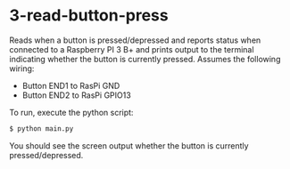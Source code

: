 # 3-read-button-press

Reads when a button is pressed/depressed and reports status when connected to a Raspberry
PI 3 B+ and prints output to the terminal indicating whether the button is currently
pressed. Assumes the following wiring:

- Button END1 to RasPi GND
- Button END2 to RasPi GPIO13

To run, execute the python script:

```bash
$ python main.py
```

You should see the screen output whether the button is currently pressed/depressed.
